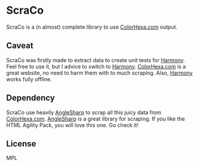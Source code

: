 # ScraCo

ScraCo is a (n almost) complete library to use [ColorHexa.com](http://www.colorhexa.com/) output.

## Caveat

ScraCo was firstly made to extract data to create unit tests for [Harmony](https://github.com/aloisdg/Harmony).
Feel free to use it, but I advice to switch to [Harmony](https://github.com/aloisdg/Harmony).
[ColorHexa.com](http://www.colorhexa.com/) is a great website, no need to harm them with to much scraping.
Also, [Harmony](https://github.com/aloisdg/Harmony) works fully offline.

## Dependency

ScraCo use heavily [AngleSharp](https://github.com/AngleSharp/AngleSharp/) to scrap all this juicy data from [ColorHexa.com](http://www.colorhexa.com/).
[AngleSharp](https://github.com/AngleSharp/AngleSharp/) is a great library for scraping. If you like the HTML Agility Pack, you will love this one. Go check it!

## License

MPL
